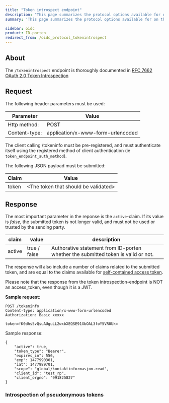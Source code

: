 ```yaml
---
title: "Token introspect endpoint"
description: "This page summarizes the protocol options available for on the token introspection endpoint for ID-porten"
summary: 'This page summarizes the protocol options available for on the token introspection endpoint for ID-porten'

sidebar: oidc
product: ID-porten
redirect_from: /oidc_protocol_tokenintrospect
---
```


## About

The `/tokenintrospect` endpoint is thoroughly documented in [RFC 7662 OAuth 2.0 Token Introspection ](https://tools.ietf.org/html/rfc7662)


## Request

The following header parameters must be used:

| Parameter  | Value |
| --- | --- |
|Http method:|POST|
|Content-type:|application/x-www-form-urlencoded|

The client calling /tokeninfo must be pre-registered, and must authenticate itself using the registered method of client authentication (ie `token_endpoint_auth_method`).

The following JSON payload must be submitted:

| Claim  | Value |
| --- | --- |
|token|\<The token that should be validated\>|

## Response

The most important parameter in the reponse is the `active`-claim.  If its value is *false*, the submitted token is not longer valid, and must not be used or trusted by the sending party.


| claim | value | description |
| --- | --- | --- |
| active | true / false | Authorative statement from ID-porten whether the submitted token is valid or not. |

The response will also include a number of claims related to the submitted token, and are equal to the claims available for [self-contained access token]({{site.baseurl}}/docs/idporten/oidc/oidc_protocol_token#by-value--self-contained-access-token).

Please note that the response from the token introspection-endpoint is NOT an access_token, even though it is a JWT.


**Sample request:**

```
POST /tokeninfo
Content-type: application/x-www-form-urlencoded
Authorization: Basic xxxxx

token=fK0dhs5vQsuAUguLL2wxbXEQSE91XbOAL3foY5VR0Uk=
```

Sample response:

```
{
    "active": true,
    "token_type": "Bearer",
    "expires_in": 556,
    "exp": 1477990301,
    "iat": 1477989701,
    "scope": "global/kontaktinformasjon.read",
    "client_id": "test_rp",
    "client_orgno": "991825827"
}
```

### Introspection of pseudonymous tokens
